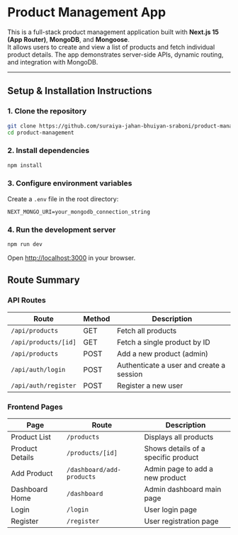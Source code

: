 # Product Management App

This is a full-stack product management application built with **Next.js 15 (App Router)**, **MongoDB**, and **Mongoose**.  
It allows users to create and view a list of products and fetch individual product details. The app demonstrates server-side APIs, dynamic routing, and integration with MongoDB.

---

## Setup & Installation Instructions

### 1. Clone the repository
```bash
git clone https://github.com/suraiya-jahan-bhuiyan-sraboni/product-management.git
cd product-management
````

### 2. Install dependencies

```bash
npm install
```

### 3. Configure environment variables

Create a `.env` file in the root directory:

```
NEXT_MONGO_URI=your_mongodb_connection_string
```

### 4. Run the development server

```bash
npm run dev
```

Open [http://localhost:3000](http://localhost:3000) in your browser.

## Route Summary

### API Routes

| Route | Method | Description |
|-------|--------|-------------|
| `/api/products` | GET | Fetch all products |
| `/api/products/[id]` | GET | Fetch a single product by ID |
| `/api/products` | POST | Add a new product (admin) |
| `/api/auth/login` | POST | Authenticate a user and create a session |
| `/api/auth/register` | POST | Register a new user |

### Frontend Pages

| Page | Route | Description |
|------|-------|-------------|
| Product List | `/products` | Displays all products |
| Product Details | `/products/[id]` | Shows details of a specific product |
| Add Product | `/dashboard/add-products` | Admin page to add a new product |
| Dashboard Home | `/dashboard` | Admin dashboard main page |
| Login | `/login` | User login page |
| Register | `/register` | User registration page |
